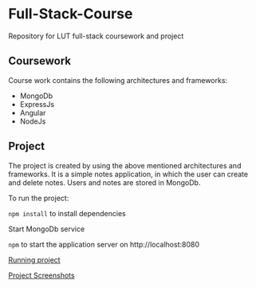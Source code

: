 # Full-Stack-Course
Repository for LUT full-stack coursework and project

## Coursework
Course work contains the following architectures and frameworks:
- MongoDb
- ExpressJs
- Angular
- NodeJs

## Project
The project is created by using the above mentioned architectures and frameworks. It is a simple notes application, in which the user can create and delete notes. Users and notes are stored in MongoDb.

To run the project:

``npm install`` to install dependencies

Start MongoDb service

``npm`` to start the application server on http://localhost:8080


[Running project](https://youtu.be/MtjgDXIsju4)

[Project Screenshots](https://github.com/AkseliA/Full-Stack-Course/tree/master/Project%20Screenshots)
